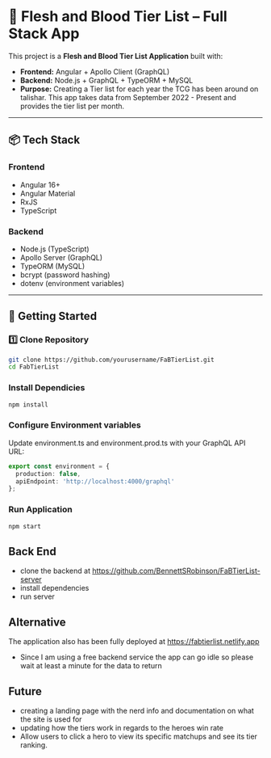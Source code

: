 # 🦸 Flesh and Blood Tier List – Full Stack App

This project is a **Flesh and Blood Tier List Application** built with:

- **Frontend:** Angular + Apollo Client (GraphQL)
- **Backend:** Node.js + GraphQL + TypeORM + MySQL
- **Purpose:** Creating a Tier list for each year the TCG has been around on talishar. This app takes data from September 2022 - Present and provides the tier list per month.

---

## 📦 Tech Stack

### Frontend
- Angular 16+
- Angular Material
- RxJS
- TypeScript

### Backend
- Node.js (TypeScript)
- Apollo Server (GraphQL)
- TypeORM (MySQL)
- bcrypt (password hashing)
- dotenv (environment variables)

---

## 🚀 Getting Started

### 1️⃣ Clone Repository
```bash
git clone https://github.com/yourusername/FaBTierList.git
cd FabTierList
```
### Install Dependicies
```bash
npm install
```

### Configure Environment variables
Update environment.ts and environment.prod.ts with your GraphQL API URL:
```ts
export const environment = {
  production: false,
  apiEndpoint: 'http://localhost:4000/graphql'
};
```
### Run Application
```bash
npm start
```

## Back End
- clone the backend at https://github.com/BennettSRobinson/FaBTierList-server
- install dependencies
- run server

## Alternative
The application also has been fully deployed at https://fabtierlist.netlify.app
- Since I am using a free backend service the app can go idle so please wait at least a minute for the data to return

## Future
- creating a landing page with the nerd info and documentation on what the site is used for
- updating how the tiers work in regards to the heroes win rate
- Allow users to click a hero to view its specific matchups and see its tier ranking.


